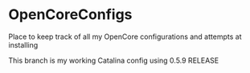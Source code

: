 # OpenCoreConfigs
Place to keep track of all my OpenCore configurations and attempts at installing

This branch is my working Catalina config using 0.5.9 RELEASE
